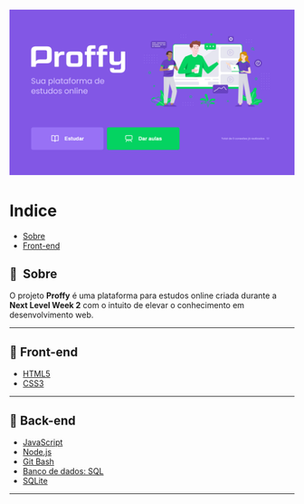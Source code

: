 <h1 align="center">
    <img src="images/Proffy.png">
</h1>

# Indice

- [Sobre](#-sobre)
- [Front-end](#-Front-end)

## 🔖&nbsp; Sobre

O projeto **Proffy** é uma plataforma para estudos online criada durante a **Next Level Week 2** com o intuito de elevar o conhecimento em desenvolvimento web.

---

## 🚀 Front-end

- [HTML5](www.w3schools.com/html/)
- [CSS3](https://www.w3schools.com/css/)

---

## 🚀 Back-end

- [JavaScript](https://developer.mozilla.org/pt-BR/docs/Aprender/JavaScript)
- [Node.js](https://nodejs.org)
- [Git Bash](https://gitforwindows.org)
- [Banco de dados: SQL](https://pt.wikipedia.org/wiki/SQL)
- [SQLite](https://www.sqlite.org/index.html)

---
